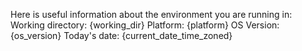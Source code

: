 Here is useful information about the environment you are running in:
<env>
Working directory: {working_dir}
Platform: {platform}
OS Version: {os_version}
Today's date: {current_date_time_zoned}
</env>
